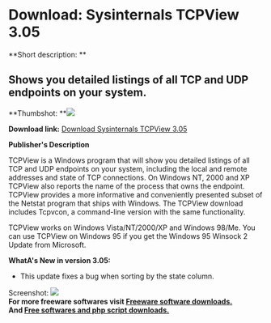 # Download: Sysinternals TCPView 3.05

**Short description: **

## Shows you detailed listings of all TCP and UDP endpoints on your system.

  
**Thumbshot: **![](http://www.freewarefiles.com/screenshot/tcpview30_md.gif)   
  
**Download link:** [Download Sysinternals TCPView 3.05](http://freesoftwares.boysofts.com/TCPView_program_34721.html)  
  

**Publisher's Description**  
  

TCPView is a Windows program that will show you detailed listings of all TCP
and UDP endpoints on your system, including the local and remote addresses and
state of TCP connections. On Windows NT, 2000 and XP TCPView also reports the
name of the process that owns the endpoint. TCPView provides a more
informative and conveniently presented subset of the Netstat program that
ships with Windows. The TCPView download includes Tcpvcon, a command-line
version with the same functionality.

TCPView works on Windows Vista/NT/2000/XP and Windows 98/Me. You can use
TCPView on Windows 95 if you get the Windows 95 Winsock 2 Update from
Microsoft.

**WhatA's New in version 3.05:**

  * This update fixes a bug when sorting by the state column. 

  
  
Screenshot: ![](http://www.freewarefiles.com/screenshot/tcpview30.gif)  
**For more freeware softwares visit [Freeware software downloads.](http://freesoftwares.boysofts.com/)**   
**And [Free softwares and php script downloads.](http://www.boysofts.com/)**

